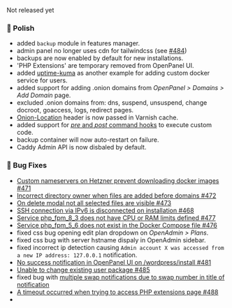 Not released yet

### 💅 Polish
- added `backup` module in features manager.
- admin panel no longer uses cdn for tailwindcss (see [#484](https://github.com/stefanpejcic/OpenPanel/issues/484))
- backups are now enabled by default for new installations.
- 'PHP Extensions' are temporary removed from OpenPanel UI.
- added [uptime-kuma](https://github.com/louislam/uptime-kuma) as another example for adding custom docker service for users.
- added support for adding .onion domains from *OpenPanel > Domains > Add Domain* page.
- excluded .onion domains from: dns, suspend, unsuspend, change docroot, goaccess, logs, redirect pages.
- [Onion-Location](https://support.torproject.org/onionservices/onion-location/) header is now passed in Varnish cache.
- added support for [*pre* and *post* command hooks](https://dev.openpanel.com/customize.html#Hooks) to execute custom code.
- backup container will now auto-restart on failure.
- Caddy Admin API is now disbaled by default.

### 🐛 Bug Fixes
- [Custom nameservers on Hetzner prevent downloading docker images #471](https://github.com/stefanpejcic/OpenPanel/issues/471)
- [Incorrect directory owner when files are added before domains #472](https://github.com/stefanpejcic/OpenPanel/issues/472)
- [On delete modal not all selected files are visible #473](https://github.com/stefanpejcic/OpenPanel/issues/473)
- [SSH connection via IPv6 is disconnected on installation #468](https://github.com/stefanpejcic/OpenPanel/issues/468)
- [Service php_fpm_8_3 does not have CPU or RAM limits defined #477](https://github.com/stefanpejcic/OpenPanel/issues/477)
- [Service php_fpm_5_6 does not exist in the Docker Compose file #476](https://github.com/stefanpejcic/OpenPanel/issues/476)
- fixed css bug opening edit plan dropdown on *OpenAdmin > Plans*.
- fixed css bug with server hstname dispaly in OpenAdmin sidebar.
- fixed incorrect ip detection causing `Admin account X was accessed from a new IP address: 127.0.0.1` notification.
- [No success notification in OpenPanel UI on /wordpress/install #481](https://github.com/stefanpejcic/OpenPanel/issues/481)
- [Unable to change existing user package #485](https://github.com/stefanpejcic/OpenPanel/issues/485)
- fixed bug with [multiple swap notifications due to swap number in title of notification](https://i.postimg.cc/xTQVrbgp/2025-05-14-11-30.png)
- [A timeout occurred when trying to access PHP extensions page #488](https://github.com/stefanpejcic/OpenPanel/issues/488)
- 
